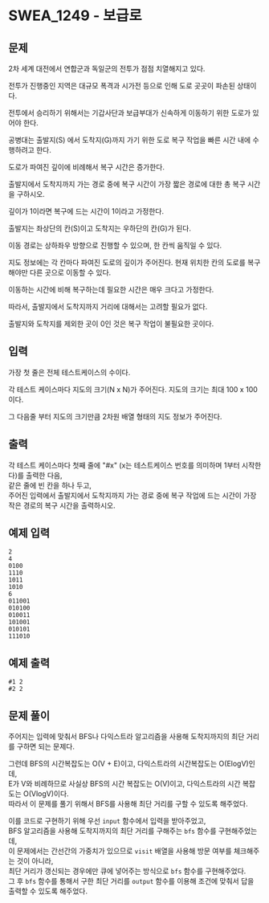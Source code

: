 # SWEA_1249 - 보급로

## 문제

2차 세계 대전에서 연합군과 독일군의 전투가 점점 치열해지고 있다.

전투가 진행중인 지역은 대규모 폭격과 시가전 등으로 인해 도로 곳곳이 파손된 상태이다.

전투에서 승리하기 위해서는 기갑사단과 보급부대가 신속하게 이동하기 위한 도로가 있어야 한다.

공병대는 출발지(S) 에서 도착지(G)까지 가기 위한 도로 복구 작업을 빠른 시간 내에 수행하려고 한다.

도로가 파여진 깊이에 비례해서 복구 시간은 증가한다.

출발지에서 도착지까지 가는 경로 중에 복구 시간이 가장 짧은 경로에 대한 총 복구 시간을 구하시오.

깊이가 1이라면 복구에 드는 시간이 1이라고 가정한다.

출발지는 좌상단의 칸(S)이고 도착지는 우하단의 칸(G)가 된다.

이동 경로는 상하좌우 방향으로 진행할 수 있으며, 한 칸씩 움직일 수 있다.

지도 정보에는 각 칸마다 파여진 도로의 깊이가 주어진다. 현재 위치한 칸의 도로를 복구해야만 다른 곳으로 이동할 수 있다.

이동하는 시간에 비해 복구하는데 필요한 시간은 매우 크다고 가정한다.

따라서, 출발지에서 도착지까지 거리에 대해서는 고려할 필요가 없다.

출발지와 도착지를 제외한 곳이 0인 것은 복구 작업이 불필요한 곳이다.

## 입력

가장 첫 줄은 전체 테스트케이스의 수이다.

각 테스트 케이스마다 지도의 크기(N x N)가 주어진다. 지도의 크기는 최대 100 x 100이다.

그 다음줄 부터 지도의 크기만큼 2차원 배열 형태의 지도 정보가 주어진다.

## 출력

각 테스트 케이스마다 첫째 줄에 "#x" (x는 테스트케이스 번호를 의미하며 1부터 시작한다)를 출력한 다음,  
같은 줄에 빈 칸을 하나 두고,  
주어진 입력에서 출발지에서 도착지까지 가는 경로 중에 복구 작업에 드는 시간이 가장 작은 경로의 복구 시간을 출력하시오.

## 예제 입력

```
2
4
0100
1110
1011
1010
6
011001
010100
010011
101001
010101
111010
```

## 예제 출력

```
#1 2
#2 2
```

## 문제 풀이

주어지는 입력에 맞춰서 BFS나 다익스트라 알고리즘을 사용해 도착지까지의 최단 거리를 구하면 되는 문제다.

그런데 BFS의 시간복잡도는 O(V + E)이고, 다익스트라의 시간복잡도는 O(ElogV)인데,  
E가 V와 비례하므로 사실상 BFS의 시간 복잡도는 O(V)이고, 다익스트라의 시간 복잡도는 O(VlogV)이다.  
따라서 이 문제를 풀기 위해서 BFS를 사용해 최단 거리를 구할 수 있도록 해주었다.

이를 코드로 구현하기 위해 우선 `input` 함수에서 입력을 받아주었고,  
BFS 알고리즘을 사용해 도착지까지의 최단 거리를 구해주는 `bfs` 함수를 구현해주었는데,  
이 문제에서는 간선간의 가중치가 있으므로 `visit` 배열을 사용해 방문 여부를 체크해주는 것이 아니라,  
최단 거리가 갱신되는 경우에만 큐에 넣어주는 방식으로 `bfs` 함수를 구현해주었다.  
그 후 `bfs` 함수를 통해서 구한 최단 거리를 `output` 함수를 이용해 조건에 맞춰서 답을 출력할 수 있도록 해주었다.
